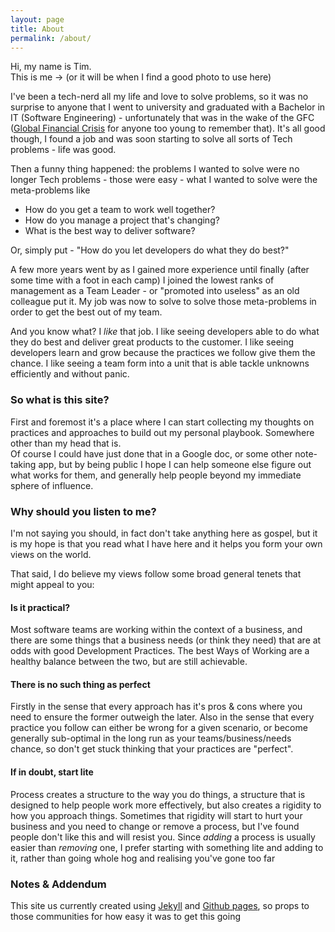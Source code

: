 ```yaml
---
layout: page
title: About
permalink: /about/
---
```


Hi, my name is Tim.  
This is me -> (or it will be when I find a good photo to use here)

I've been a tech-nerd all my life and love to solve problems, so it was no surprise to anyone that I went to university and graduated with a Bachelor in IT (Software Engineering) - unfortunately that was in the wake of the GFC ([Global Financial Crisis](https://www.rba.gov.au/education/resources/explainers/the-global-financial-crisis.html) for anyone too young to remember that). It's all good though, I found a job and was soon starting to solve all sorts of Tech problems - life was good.

Then a funny thing happened: the problems I wanted to solve were no longer Tech problems - those were easy - what I wanted to solve were the meta-problems like  

* How do you get a team to work well together?
* How do you manage a project that's changing?
* What is the best way to deliver software?

Or, simply put - "How do you let developers do what they do best?"

A few more years went by as I gained more experience until finally (after some time with a foot in each camp) I joined the lowest ranks of management as a Team Leader - or "promoted into useless" as an old colleague put it. My job was now to solve to solve those meta-problems in order to get the best out of my team.

And you know what? I *like* that job. I like seeing developers able to do what they do best and deliver great products to the customer. I like seeing developers learn and grow because the practices we follow give them the chance. I like seeing a team form into a unit that is able tackle unknowns efficiently and without panic.

### So what is this site?  

First and foremost it's a place where I can start collecting my thoughts on practices and approaches to build out my personal playbook. Somewhere other than my head that is.  
Of course I could have just done that in a Google doc, or some other note-taking app, but by being public I hope I can help someone else figure out what works for them, and generally help people beyond my immediate sphere of influence.

### Why should you listen to me?  

I'm not saying you should, in fact don't take anything here as gospel, but it is my hope is that you read what I have here and it helps you form your own views on the world.  

That said, I do believe my views follow some broad general tenets that might appeal to you:

#### Is it practical?

Most software teams are working within the context of a business, and there are some things that a business needs (or think they need) that are at odds with good Development Practices. The best Ways of Working are a healthy balance between the two, but are still achievable.

#### There is no such thing as perfect

Firstly in the sense that every approach has it's pros & cons where you need to ensure the former outweigh the later. Also in the sense that every practice you follow can either be wrong for a given scenario, or become generally sub-optimal in the long run as your teams/business/needs chance, so don't get stuck thinking that your practices are "perfect".

#### If in doubt, start lite

Process creates a structure to the way you do things, a structure that is designed to help people work more effectively, but also creates a rigidity to how you approach things. Sometimes that rigidity will start to hurt your business and you need to change or remove a process, but I've found people don't like this and will resist you. Since *adding* a process is usually easier than *removing* one, I prefer starting with something lite and adding to it, rather than going whole hog and realising you've gone too far



### Notes & Addendum

This site us currently created using [Jekyll](https://jekyllrb.com/) and [Github pages](https://pages.github.com/), so props to those communities for how easy it was to get this going
